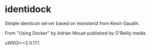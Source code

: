 identidock
==========

Simple identicon server based on monsterid from Kevin Gaudin.

From "Using Docker" by Adrian Mouat published by O'Reilly media.

uWSGI==2.0.17.1
